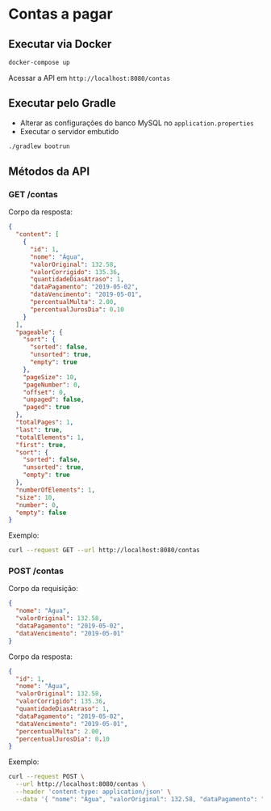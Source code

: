 # Contas a pagar

## Executar via Docker
```bash
docker-compose up
```
Acessar a API em `http://localhost:8080/contas`

## Executar pelo Gradle
- Alterar as configurações do banco MySQL no `application.properties`
- Executar o servidor embutido
```bash
./gradlew bootrun
```

## Métodos da API

### GET /contas

Corpo da resposta:
```json
{
  "content": [
    {
      "id": 1,
      "nome": "Água",
      "valorOriginal": 132.58,
      "valorCorrigido": 135.36,
      "quantidadeDiasAtraso": 1,
      "dataPagamento": "2019-05-02",
      "dataVencimento": "2019-05-01",
      "percentualMulta": 2.00,
      "percentualJurosDia": 0.10
    }
  ],
  "pageable": {
    "sort": {
      "sorted": false,
      "unsorted": true,
      "empty": true
    },
    "pageSize": 10,
    "pageNumber": 0,
    "offset": 0,
    "unpaged": false,
    "paged": true
  },
  "totalPages": 1,
  "last": true,
  "totalElements": 1,
  "first": true,
  "sort": {
    "sorted": false,
    "unsorted": true,
    "empty": true
  },
  "numberOfElements": 1,
  "size": 10,
  "number": 0,
  "empty": false
}
```

Exemplo:
```bash
curl --request GET --url http://localhost:8080/contas
```

### POST /contas
Corpo da requisição:
```json
{
  "nome": "Água",
  "valorOriginal": 132.58,
  "dataPagamento": "2019-05-02",
  "dataVencimento": "2019-05-01"
}
```

Corpo da resposta:
```json
{
  "id": 1,
  "nome": "Água",
  "valorOriginal": 132.58,
  "valorCorrigido": 135.36,
  "quantidadeDiasAtraso": 1,
  "dataPagamento": "2019-05-02",
  "dataVencimento": "2019-05-01",
  "percentualMulta": 2.00,
  "percentualJurosDia": 0.10
}
```

Exemplo:

```bash
curl --request POST \
  --url http://localhost:8080/contas \
  --header 'content-type: application/json' \
  --data '{ "nome": "Água", "valorOriginal": 132.58, "dataPagamento": "2019-05-02", "dataVencimento": "2019-05-01" }'
```
